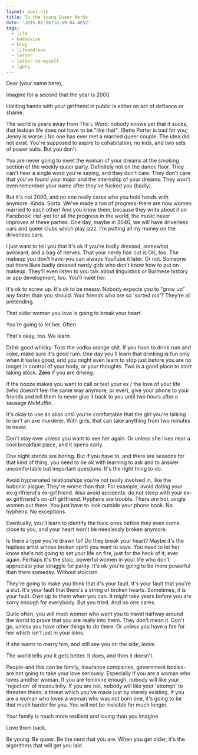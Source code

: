 ```yaml
---
layout: post.njk
title: To the Young Queer Nerds
date: '2015-02-26T16:59:04.465Z'
tags:
  - life
  - badadvice
  - blog
  - lifeandlove
  - letter
  - letter-to-myself
  - lgbtq 
---
```


Dear (your name here),

Imagine for a second that the year is 2000.

Holding hands with your girlfriend in public is either an act of defiance or shame.

The world is years away from The L Word: nobody knows yet that it sucks, that lesbian life does not have to be "like that". (Bette Porter is bad for you; Jenny is worse.) No one has ever met a married queer couple. The idea did not exist. You're supposed to aspire to cohabitation, no kids, and two sets of power suits. But you don't.

You are never going to meet the woman of your dreams at the smoking section of the weekly queer party. Definitely not on the dance floor. They can't hear a single word you're saying, and they don't care. They don't care that you've found your major and the internship of your dreams. They won't even remember your name after they've fucked you (badly).

But it's not 2000, and no one really cares who you hold hands with anymore. Kinda. Sorta. We've made a ton of progress-there are now women married to each other! And you know them, because they write about it on Facebook! Ha!-yet for all the progress in the world, the music never improves at these parties. One day, maybe in 2040, we will have driverless cars and queer clubs which play jazz. I'm putting all my money on the driverless cars.

I just want to tell you that it's ok if you're badly dressed, somewhat awkward, and a bag of nerves. That your nerdy hair cut is OK, too. The makeup you don't have-you can always YouTube it later. Or not. Someone out there likes badly dressed nerdy girls who don't know how to put on makeup. They'll even listen to you talk about linguistics or Burmese history or app development, too. You'll meet her.

It's ok to screw up. It's ok to be messy. Nobody expects you to "grow up" any faster than you should. Your friends who are so 'sorted out'? They're all pretending.

That older woman you love is going to break your heart.

You're going to let her. Often.

That's okay, too. We learn.

Drink good whisky. Toss the vodka orange shit. If you have to drink rum and coke, make sure it's good rum. One day you'll learn that drinking is fun only when it tastes good, and you might even learn to stop just before you are no longer in control of your body, or your thoughts. Two is a good place to start taking stock. **Zero** if you are driving.

If the booze makes you want to call or text your ex / the love of your life (who doesn't feel the same way anymore, or ever), give your phone to your friends and tell them to never give it back to you until two hours after a sausage McMuffin.

It's okay to use an alias until you're comfortable that the girl you're talking to isn't an axe murderer. With girls, that can take anything from two minutes to never.

Don't stay over unless you want to see her again. Or unless she lives near a cool breakfast place, and it opens early.

One night stands are boring. But if you have to, and there are seasons for that kind of thing, you need to be ok with learning to ask and to answer uncomfortable but important questions. It's the right thing to do.

Avoid hyphenated relationships you're not really involved in, like the bubonic plague. They're worse than that. For example, avoid dating your ex-girlfriend's ex-girlfriend. Also avoid accidents: do not sleep with your ex-ex girlfriend's on-off girlfriend. Hyphens are trouble. There _are_ hot, single women out there. You just have to look outside your phone book. No hyphens. No exceptions.

Eventually, you'll learn to identify the toxic ones before they even come close to you, and your heart won't be needlessly broken anymore.

Is there a type you're drawn to? Do they break your heart? Maybe it's the hapless artist whose broken spirit you want to save. You need to let her know she's not going to set your life on fire, just for the heck of it, ever again. Perhaps it's the stoic, powerful women in your life who don't appreciate your struggle for parity. It's ok-you're going to be more powerful than them someday. Without stoicism.

They're going to make you think that it's your fault. It's your fault that you're a slut. It's your fault that there's a string of broken hearts. Sometimes, it is your fault. Own up to them when you can. It might take years before you are sorry enough for everybody. But you tried. And no one cares.

Quite often, you will meet women who want you to travel halfway around the world to prove that you are really into them. They don't mean it. Don't go, unless you have other things to do there. Or unless you have a fire for her which isn't just in your loins.

If she wants to marry him, and still see you on the side, _leave_.

The world tells you it gets better. It does, and then it doesn't.

People-and this can be family, insurance companies, government bodies-are not going to take your love seriously. Especially if you are a woman who loves another woman. If you are feminine enough, nobody will like your 'rejection' of masculinity. If you are not, nobody will like your 'attempt' to threaten theirs, a threat which you've made just by merely existing. If you are a woman who loves a woman who was not born one, it's going to be that much harder for you. You will not be invisible for much longer.

Your family is much more resilient and loving than you imagine.

Love them back.

Be young. Be queer. Be the nerd that you are. When you get older, it's the algorithms that will get you laid.